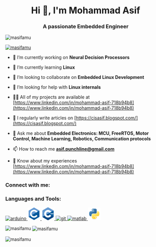 <h1 align="center">Hi 👋, I'm Mohammad Asif</h1>
<h3 align="center">A passionate Embedded Engineer</h3>

<p align="left"> <img src="https://komarev.com/ghpvc/?username=masifamu&label=Profile%20views&color=0e75b6&style=flat" alt="masifamu" /> </p>

<p align="left"> <a href="https://github.com/ryo-ma/github-profile-trophy"><img src="https://github-profile-trophy.vercel.app/?username=masifamu" alt="masifamu" /></a> </p>

- 🔭 I’m currently working on **Neural Decision Processors**

- 🌱 I’m currently learning **Linux**

- 👯 I’m looking to collaborate on **Embedded Linux Development**

- 🤝 I’m looking for help with **Linux internals**

- 👨‍💻 All of my projects are available at [https://www.linkedin.com/in/mohammad-asif-718b94b8](https://www.linkedin.com/in/mohammad-asif-718b94b8)

- 📝 I regularly write articles on [https://cisasif.blogspot.com/](https://cisasif.blogspot.com/)

- 💬 Ask me about **Embedded Electronics: MCU, FreeRTOS, Motor Control, Machine Learning, Robotics, Communication protocols**

- 📫 How to reach me **asif.punchline@gmail.com**

- 📄 Know about my experiences [https://www.linkedin.com/in/mohammad-asif-718b94b8](https://www.linkedin.com/in/mohammad-asif-718b94b8)

<h3 align="left">Connect with me:</h3>
<p align="left">
</p>

<h3 align="left">Languages and Tools:</h3>
<p align="left"> <a href="https://www.arduino.cc/" target="_blank" rel="noreferrer"> <img src="https://cdn.worldvectorlogo.com/logos/arduino-1.svg" alt="arduino" width="40" height="40"/> </a> <a href="https://www.cprogramming.com/" target="_blank" rel="noreferrer"> <img src="https://raw.githubusercontent.com/devicons/devicon/master/icons/c/c-original.svg" alt="c" width="40" height="40"/> </a> <a href="https://www.w3schools.com/cpp/" target="_blank" rel="noreferrer"> <img src="https://raw.githubusercontent.com/devicons/devicon/master/icons/cplusplus/cplusplus-original.svg" alt="cplusplus" width="40" height="40"/> </a> <a href="https://git-scm.com/" target="_blank" rel="noreferrer"> <img src="https://www.vectorlogo.zone/logos/git-scm/git-scm-icon.svg" alt="git" width="40" height="40"/> </a> <a href="https://www.mathworks.com/" target="_blank" rel="noreferrer"> <img src="https://upload.wikimedia.org/wikipedia/commons/2/21/Matlab_Logo.png" alt="matlab" width="40" height="40"/> </a> <a href="https://www.python.org" target="_blank" rel="noreferrer"> <img src="https://raw.githubusercontent.com/devicons/devicon/master/icons/python/python-original.svg" alt="python" width="40" height="40"/> </a> </p>

<p><img align="left" src="https://github-readme-stats.vercel.app/api/top-langs?username=masifamu&show_icons=true&locale=en&layout=compact" alt="masifamu" /></p>

<p>&nbsp;<img align="center" src="https://github-readme-stats.vercel.app/api?username=masifamu&show_icons=true&locale=en" alt="masifamu" /></p>

<p><img align="center" src="https://github-readme-streak-stats.herokuapp.com/?user=masifamu&" alt="masifamu" /></p>

